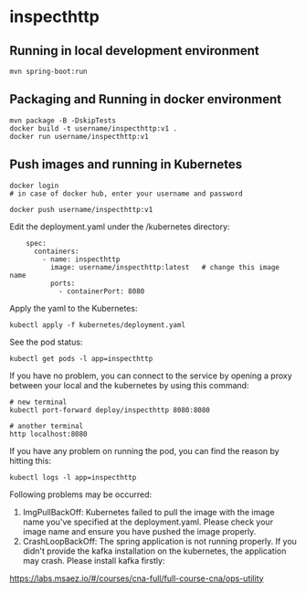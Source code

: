 # inspecthttp

## Running in local development environment

```
mvn spring-boot:run
```

## Packaging and Running in docker environment

```
mvn package -B -DskipTests
docker build -t username/inspecthttp:v1 .
docker run username/inspecthttp:v1
```

## Push images and running in Kubernetes

```
docker login 
# in case of docker hub, enter your username and password

docker push username/inspecthttp:v1
```

Edit the deployment.yaml under the /kubernetes directory:
```
    spec:
      containers:
        - name: inspecthttp
          image: username/inspecthttp:latest   # change this image name
          ports:
            - containerPort: 8080

```

Apply the yaml to the Kubernetes:
```
kubectl apply -f kubernetes/deployment.yaml
```

See the pod status:
```
kubectl get pods -l app=inspecthttp
```

If you have no problem, you can connect to the service by opening a proxy between your local and the kubernetes by using this command:
```
# new terminal
kubectl port-forward deploy/inspecthttp 8080:8080

# another terminal
http localhost:8080
```

If you have any problem on running the pod, you can find the reason by hitting this:
```
kubectl logs -l app=inspecthttp
```

Following problems may be occurred:

1. ImgPullBackOff:  Kubernetes failed to pull the image with the image name you've specified at the deployment.yaml. Please check your image name and ensure you have pushed the image properly.
1. CrashLoopBackOff: The spring application is not running properly. If you didn't provide the kafka installation on the kubernetes, the application may crash. Please install kafka firstly:

https://labs.msaez.io/#/courses/cna-full/full-course-cna/ops-utility

